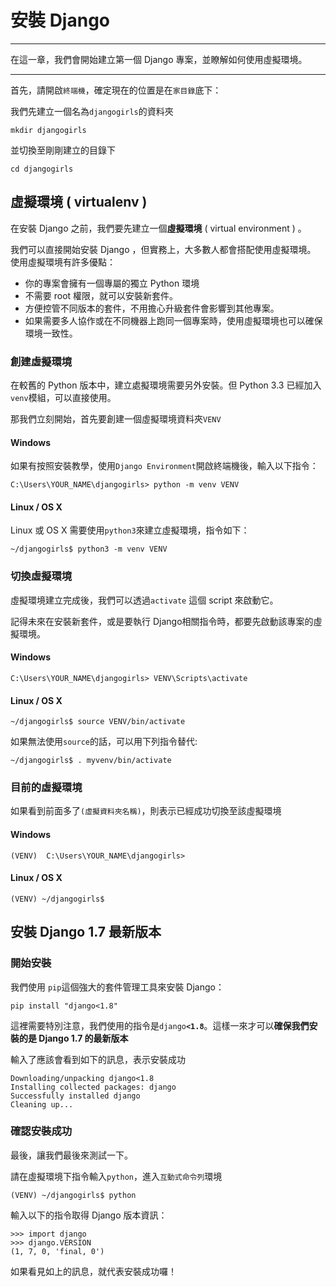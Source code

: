 # 安裝 Django

---

在這一章，我們會開始建立第一個 Django 專案，並瞭解如何使用虛擬環境。

---

首先，請開啟`終端機`，確定現在的位置是在`家目錄`底下：

我們先建立一個名為`djangogirls`的資料夾
```
mkdir djangogirls
```
並切換至剛剛建立的目錄下
```
cd djangogirls
```

## 虛擬環境 ( virtualenv )

在安裝 Django 之前，我們要先建立一個**虛擬環境** ( virtual environment ) 。

我們可以直接開始安裝 Django ，但實務上，大多數人都會搭配使用虛擬環境。
使用虛擬環境有許多優點：

- 你的專案會擁有一個專屬的獨立 Python 環境
- 不需要 root 權限，就可以安裝新套件。
- 方便控管不同版本的套件，不用擔心升級套件會影響到其他專案。
- 如果需要多人協作或在不同機器上跑同一個專案時，使用虛擬環境也可以確保環境一致性。

### 創建虛擬環境

在較舊的 Python 版本中，建立處擬環境需要另外安裝。但 Python 3.3 已經加入 `venv`模組，可以直接使用。

那我們立刻開始，首先要創建一個虛擬環境資料夾`VENV`

#### Windows
如果有按照安裝教學，使用`Django Environment`開啟終端機後，輸入以下指令：

    C:\Users\YOUR_NAME\djangogirls> python -m venv VENV

#### Linux / OS X

Linux 或 OS X 需要使用`python3`來建立虛擬環境，指令如下：
```
~/djangogirls$ python3 -m venv VENV
```

### 切換虛擬環境
虛擬環境建立完成後，我們可以透過`activate` 這個 script 來啟動它。

記得未來在安裝新套件，或是要執行 Django相關指令時，都要先啟動該專案的虛擬環境。

#### Windows

    C:\Users\YOUR_NAME\djangogirls> VENV\Scripts\activate

#### Linux / OS X

    ~/djangogirls$ source VENV/bin/activate
如果無法使用`source`的話，可以用下列指令替代:

    ~/djangogirls$ . myvenv/bin/activate


### 目前的虛擬環境

如果看到前面多了`(虛擬資料夾名稱)`，則表示已經成功切換至該虛擬環境

#### Windows

    (VENV)  C:\Users\YOUR_NAME\djangogirls>

#### Linux / OS X

    (VENV) ~/djangogirls$


## 安裝 Django 1.7 最新版本

### 開始安裝
我們使用 `pip`這個強大的套件管理工具來安裝 Django：

    pip install "django<1.8"

這裡需要特別注意，我們使用的指令是`django`**`<1.8`**。這樣一來才可以**確保我們安裝的是 Django 1.7 的最新版本**

輸入了應該會看到如下的訊息，表示安裝成功
```
Downloading/unpacking django<1.8
Installing collected packages: django
Successfully installed django
Cleaning up...
```
### 確認安裝成功
最後，讓我們最後來測試一下。

請在虛擬環境下指令輸入`python`，進入`互動式命令列`環境

    (VENV) ~/djangogirls$ python

輸入以下的指令取得 Django 版本資訊：
```
>>> import django
>>> django.VERSION
(1, 7, 0, 'final, 0')
```

如果看見如上的訊息，就代表安裝成功囉！
